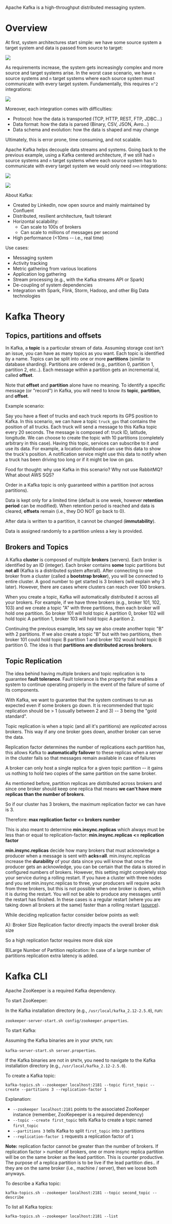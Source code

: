 Apache Kafka is a high-throughput distributed messaging system.

# Overview 

At first, system architectures start simple: we have some source system a target system and data is passed from source to target:

![](https://s3.amazonaws.com/gutucristian.github.io/Kafka/Screen+Shot+2020-06-01+at+5.54.47+PM.png)

As requirements increase, the system gets increasingly complex and more source and target systems arise. In the worst case scenario, we have `n` source systems and `n` target systems where each source system must communicate with every target system. Fundamentally, this requires `n^2` integrations:

![](https://s3.amazonaws.com/gutucristian.github.io/Kafka/Screen+Shot+2020-06-01+at+6.00.54+PM.png)

Moreover, each integration comes with difficulties:
- Protocol: how the data is transported (TCP, HTTP, REST, FTP, JDBC...)
- Data format: how the data is parsed (Binary, CSV, JSON, Avro...)
- Data schema and evolution: how the data is shaped and may change

Ultimately, this is error prone, time consuming, and not scalable.

Apache Kafka helps decouple data streams and systems. Going back to the previous example, using a Kafka centered architecture, if we still had `n` source systems and `n` target systems where each source system has to communicate with every target system we would only need `n+n` integrations:

![](https://s3.amazonaws.com/gutucristian.github.io/Kafka/Screen+Shot+2020-06-01+at+6.04.43+PM.png)

![](https://s3.amazonaws.com/gutucristian.github.io/Kafka/Screen+Shot+2020-06-01+at+6.11.47+PM.png)

About Kafka:
- Created by LinkedIn, now open source and mainly maintained by Confluent
- Distributed, resilient architecture, fault tolerant
- Horizontal scalability:
  - Can scale to 100s of brokers
  - Can scale to millions of messages per second
- High performance (<10ms -- i.e., real time)

Use cases:
- Messaging system
- Activity tracking
- Metric gathering from various locations
- Application log gathering
- Stream processing (e.g., with the Kafka streams API or Spark)
- De-coupling of system dependencies
- Integration with Spark, Flink, Storm, Hadoop, and other Big Data technologies

# Kafka Theory 

## Topics, partitions and offsets

In Kafka, a __topic__ is a particular stream of data. Assuming storage cost isn't an issue, you can have as many topics as you want. Each topic is identified by a name. Topics can be split into one or more __partitions__ (similar to database sharding). Partitions are ordered (e.g., partition 0, partition 1, partition 2, etc..). Each message within a partition gets an incremental id, called __offset__.

Note that __offset__ and __partition__ alone have no meaning. To identify a specific message (or "record") in Kafka, you will need to know its __topic__, __partition__, and __offset__.

Example scenario:

Say you have a fleet of trucks and each truck reports its GPS position to Kafka. In this scenario, we can have a topic `truck_gps` that contains the position of all trucks. Each truck will send a message to this Kafka topic every 20 seconds. The message is composed of: truck ID, latitude, longitude. We can choose to create the topic with 10 partitions (completely arbitrary in this case). Having this topic, services can subscribe to it and use its data. For example, a location dashboard can use this data to show the truck's position. A notification service might use this data to notify when a truck has been driving too long or if it might be low on gas.

Food for thought: why use Kafka in this scenario? Why not use RabbitMQ? What about AWS SQS?

Order in a Kafka topic is only guaranteed within a partition (not across partitions).

Data is kept only for a limited time (default is one week, however __retention period__ can be modified). When retention period is reached and data is cleared, __offsets__ remain (i.e., they DO NOT go back to 0).

After data is written to a partition, it cannot be changed (__immutability__).

Data is assigned randomly to a partition unless a key is provided.

## Brokers and Topics

A Kafka __cluster__ is composed of multiple __brokers__ (servers). Each broker is identified by an ID (integer). Each broker contains __some__ topic partitions but __not all__ (Kafka is a distributed system afterall). After connecting to one broker from a cluster (called a __bootstrap broker__), you will be connected to entire cluster. A good number to get started is 3 brokers (will explain why 3 later). However, there are cases where clusters can reach over 100 brokers.

When you create a topic, Kafka will automatically distributed it across all your brokers. For example, if we have three brokers (e.g., broker 101, 102, 103) and we create a topic "A" with three partitions, then each broker will hold one partition. So broker 101 will hold topic A partition 0, broker 102 will hold topic A partition 1, broker 103 will hold topic A parition 2. 

Continuing the previous example, lets say we also create another topic "B" with 2 partitions. If we also create a topic "B" but with two partitions, then broker 101 could hold topic B partition 1 and broker 102 would hold topic B partition 0. The idea is that __partitions are distributed across brokers__.

## Topic Replication

The idea behind having multiple brokers and topic replication is to guarantee __fault tolerance__. Fault tolerance is the property that enables a system to continue operating properly in the event of the failure of some of its components. 

With Kafka, we want to guarantee that the system continues to run as expected even if some brokers go down. It is recommended that topic replication should be > 1 (usually between 2 and 3) -- 3 being the "gold standard".

Topic replication is when a topic (and all it's partitions) are _replicated_ across brokers. This way if any one broker goes down, another broker can serve the data.

Replication factor determines the number of replications each partition has, this allows Kafka to __automatically failover__ to these replicas when a server in the cluster fails so that messages remain available in case of failures

A broker can only host a single replica for a given topic partition -- it gains us nothing to hold two copies of the same partition on the same broker.

As mentioned before, partition replicas are distributed across brokers and since one broker should keep one replica that means __we can't have more replicas than the number of brokers__.

So if our cluster has 3 brokers, the maximum replication factor we can have is 3.

Therefore: __max replication factor <= brokers number__

This is also meant to determine __min.insync.replicas__ which always must be less than or equal to replication-factor: __min.insync.replicas <= replication factor__

__min.insync.replicas__ decide how many brokers that must acknowledge a producer when a message is sent with __acks=all__. min.insync.replicas increase the __durability__ of your data since you will know that once the producer gets an acknowledge, you can be certain that the data is stored in configured numbers of brokers. However, this setting might completely stop your service during a rolling restart. If you have a cluster with three nodes and you set min.insync.replicas to three, your producers will require acks from three brokers, but this is not possible when one broker is down, which it is during the restart. You will not be able to produce any messages until the restart has finished. In these cases is a regular restart (where you are taking down all brokers at the same) faster than a rolling restart ([source](https://www.cloudkarafka.com/blog/2018-10-11-rolling-restart-of-apache-kafka.html#:~:text=A%20rolling%20restart%20means%20that,and%20with%20no%20message%20lost.)).

While deciding replication factor consider below points as well:

A): Broker Size Replication factor directly impacts the overall broker disk size

So a high replication factor requires more disk size

B)Large Number of Partition replication: In case of a large number of partitions replication extra latency is added.

# Kafka CLI

Apache ZooKeeper is a required Kafka dependency.

To start ZooKeeper:

In the Kafka installation directory (e.g., `/usr/local/kafka_2.12-2.5.0`), run:

`zookeeper-server-start.sh config/zookeeper.properties`.

To start Kafka:

Assuming the Kafka binaries are in your `$PATH`, run:

`kafka-server-start.sh server.properties`. 

If the Kafka binaries are not in `$PATH`, you need to navigate to the Kafka installation directory (e.g., `/usr/local/kafka_2.12-2.5.0`).

To create a Kafka topic:

`kafka-topics.sh --zookeeper localhost:2181 --topic first_topic --create --partitions 3 --replication-factor 1`

Explanation:
- `--zookeeper localhost:2181` points to the associated ZooKeeper instance (remember, ZooKepeeper is a required dependency)
- `--topic --create first_topic` tells Kafka to create a topic named `first_topic`
- `--partitions 3` tells Kafka to split `first_topic` into `3` partitions
- `--replication-factor 1` requests a replication factor of `1`

**Note:** replication factor cannot be greater than the number of brokers. If replication factor > number of brokers, one or more insync replica partition will be on the same broker as the lead partition. This is counter productive. The purpose of a replica partition is to be live if the lead partition dies.. if they are on the same broker (i.e., machine / server), then we loose both anyways.

To describe a Kafka topic:

`kafka-topics.sh --zookeeper localhost:2181 --topic second_topic --describe`

To list all Kafka topics:

`kafka-topics.sh --zookeeper localhost:2181 --list`
